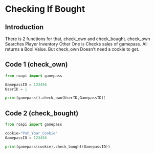 # Checking If Bought
## Introduction
There is 2 functions for that, check_own and check_bought. check_own Searches Player Inventory Other One is Checks sales of gamepass. All returns a Bool Value. But check_own Doesn't need a cookie to get.

## Code 1 (check_own)
```py
from roapi import gamepass

GamepassID = 123456
UserID = 1

print(gamepass().check_own(UserID,GamepassID))

```

## Code 2 (check_bought)
```py
from roapi import gamepass

cookie="Put_Your_Cookie"
GamepassID = 123456

print(gamepass(cookie).check_bought(GamepassID))
```